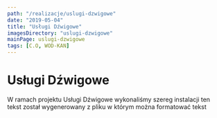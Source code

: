 ```yaml
---
path: "/realizacje/uslugi-dzwigowe"
date: "2019-05-04"
title: "Usługi Dźwigowe"
imagesDirectory: "uslugi-dzwigowe"
mainPage: uslugi-dzwigowe
tags: [C.O, WOD-KAN]
---
```


# Usługi Dźwigowe

W ramach projektu Usługi Dźwigowe wykonaliśmy szereg instalacji 
ten tekst został wygenerowany z pliku w którym można formatować tekst
